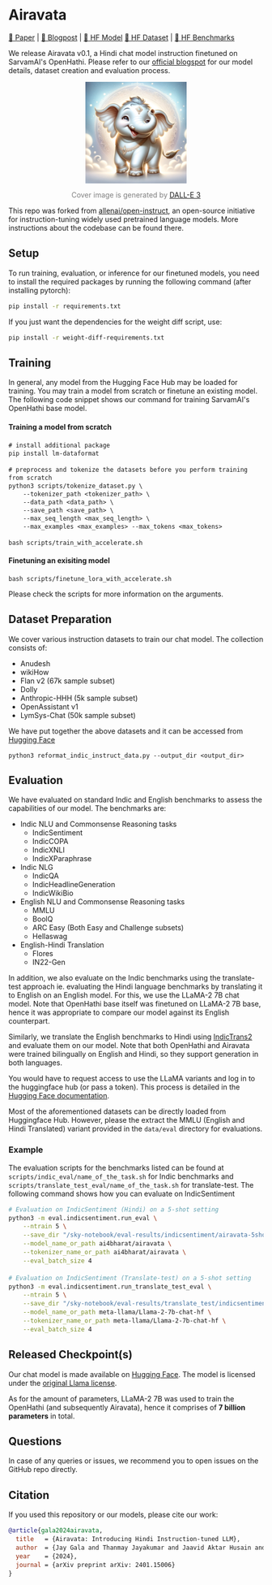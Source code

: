 # Airavata

[📜 Paper](https://arxiv.org/abs/2401.15006) | [📝 Blogpost](https://ai4bharat.github.io/airavata) | [🤗 HF Model](https://huggingface.co/ai4bharat/airavata) [🤗 HF Dataset](https://huggingface.co/datasets/ai4bharat/indic-instruct-data-v0.1) | [🤗 HF Benchmarks](https://huggingface.co/collections/ai4bharat/airavata-evaluation-suite-65b13b7b68165de71ba0b333)

We release Airavata v0.1, a Hindi chat model instruction finetuned on SarvamAI's OpenHathi. Please refer to our [official blogspot](https://ai4bharat.github.io/airavata/) for our model details, dataset creation and evaluation process.

<p align="center" width="100%">
      <img src="images/airavata_logo.png" alt="Airavta is an Hindi instruction-tuned model based on the IndicInstruct datasets. Cover image is generated by DALL-E 3" style="width: 25%; min-width: 200px; display: block; margin: auto;">
</p>
<p align="center" width="100%" style="color: gray;">
    Cover image is generated by <a href="https://openai.com/dall-e-3">DALL-E 3</a>
</p>

This repo was forked from [allenai/open-instruct](https://github.com/allenai/open-instruct), an open-source initiative for instruction-tuning widely used pretrained language models. More instructions about the codebase can be found there.

## Setup

To run training, evaluation, or inference for our finetuned models, you need to install the required packages by running the following command (after installing pytorch):

```bash
pip install -r requirements.txt
```

If you just want the dependencies for the weight diff script, use:
```bash
pip install -r weight-diff-requirements.txt
```

## Training
In general, any model from the Hugging Face Hub may be loaded for training. You may train a model from scratch or finetune an existing model. The following code snippet shows our command for training SarvamAI's OpenHathi base model.

#### Training a model from scratch

```
# install additional package
pip install lm-dataformat

# preprocess and tokenize the datasets before you perform training from scratch
python3 scripts/tokenize_dataset.py \
    --tokenizer_path <tokenizer_path> \
    --data_path <data_path> \
    --save_path <save_path> \
    --max_seq_length <max_seq_length> \
    --max_examples <max_examples> --max_tokens <max_tokens>

bash scripts/train_with_accelerate.sh
```

#### Finetuning an exisiting model

```
bash scripts/finetune_lora_with_accelerate.sh
```

Please check the scripts for more information on the arguments.

## Dataset Preparation

We cover various instruction datasets to train our chat model. The collection consists of:

* Anudesh
* wikiHow
* Flan v2 (67k sample subset)
* Dolly
* Anthropic-HHH (5k sample subset)
* OpenAssistant v1
* LymSys-Chat (50k sample subset)

We have put together the above datasets and it can be accessed from [Hugging Face](https://huggingface.co/datasets/ai4bharat/indic-instruct-data-v0.1)


```
python3 reformat_indic_instruct_data.py --output_dir <output_dir>
```


## Evaluation

We have evaluated on standard Indic and English benchmarks to assess the capabilities of our model. The benchmarks are:

* Indic NLU and Commonsense Reasoning tasks
    * IndicSentiment
    * IndicCOPA
    * IndicXNLI
    * IndicXParaphrase
* Indic NLG
    * IndicQA
    * IndicHeadlineGeneration
    * IndicWikiBio
* English NLU and Commonsense Reasoning tasks
    * MMLU
    * BoolQ
    * ARC Easy (Both Easy and Challenge subsets)
    * Hellaswag
* English-Hindi Translation
    * Flores
    * IN22-Gen

In addition, we also evaluate on the Indic benchmarks using the translate-test approach ie. evaluating the Hindi language benchmarks by translating it to English on an English model. For this, we use the LLaMA-2 7B chat model. Note that OpenHathi base itself was finetuned on LLaMA-2 7B base, hence it was appropriate to compare our model against its English counterpart.

Similarly, we translate the English benchmarks to Hindi using [IndicTrans2](https://github.com/AI4Bharat/IndicTrans2) and evaluate them on our model. Note that both OpenHathi and Airavata were trained bilingually on English and Hindi, so they support generation in both languages.

You would have to request access to use the LLaMA variants and log in to the huggingface hub (or pass a token). This process is detailed in the [Hugging Face documentation](https://huggingface.co/docs/transformers/model_doc/llama).

Most of the aforementioned datasets can be directly loaded from Huggingface Hub. However, please the extract the MMLU (English and Hindi Translated) variant provided in the `data/eval` directory for evaluations.


### Example

The evaluation scripts for the benchmarks listed can be found at `scripts/indic_eval/name_of_the_task.sh` for Indic benchmarks and `scripts/translate_test_eval/name_of_the_task.sh` for translate-test. The following command shows how you can evaluate on IndicSentiment
```bash
# Evaluation on IndicSentiment (Hindi) on a 5-shot setting
python3 -m eval.indicsentiment.run_eval \
    --ntrain 5 \
    --save_dir "/sky-notebook/eval-results/indicsentiment/airavata-5shot" \
    --model_name_or_path ai4bharat/airavata \
    --tokenizer_name_or_path ai4bharat/airavata \
    --eval_batch_size 4

# Evaluation on IndicSentiment (Translate-test) on a 5-shot setting
python3 -m eval.indicsentiment.run_translate_test_eval \
    --ntrain 5 \
    --save_dir "/sky-notebook/eval-results/translate_test/indicsentiment/llama2-chat-5shot" \
    --model_name_or_path meta-llama/Llama-2-7b-chat-hf \
    --tokenizer_name_or_path meta-llama/Llama-2-7b-chat-hf \
    --eval_batch_size 4
```


## Released Checkpoint(s)

Our chat model is made available on [Hugging Face](https://huggingface.co/ai4bharat/models/airavata). The model is licensed under the [original Llama license](https://github.com/facebookresearch/llama/blob/main/LICENSE).

As for the amount of parameters, LLaMA-2 7B was used to train the OpenHathi (and subsequently Airavata), hence it comprises of **7 billion parameters** in total.


## Questions

In case of any queries or issues, we recommend you to open issues on the GitHub repo directly.


## Citation

If you used this repository or our models, please cite our work:

```bibtex
@article{gala2024airavata,
  title   = {Airavata: Introducing Hindi Instruction-tuned LLM},
  author  = {Jay Gala and Thanmay Jayakumar and Jaavid Aktar Husain and Aswanth Kumar M and Mohammed Safi Ur Rahman Khan and Diptesh Kanojia and Ratish Puduppully and Mitesh M. Khapra and Raj Dabre and Rudra Murthy and Anoop Kunchukuttan},
  year    = {2024},
  journal = {arXiv preprint arXiv: 2401.15006}
}
```
